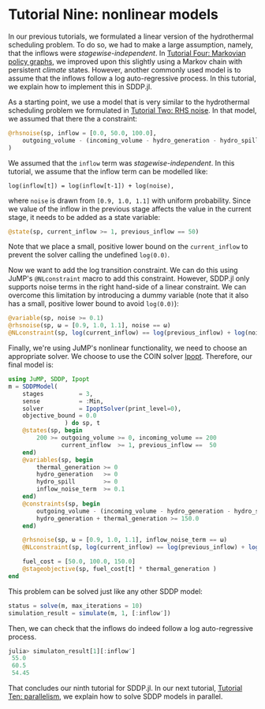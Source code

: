 # Tutorial Nine: nonlinear models

In our previous tutorials, we formulated a linear version of the hydrothermal
scheduling problem. To do so, we had to make a large assumption, namely, that
the inflows were *stagewise-independent*. In
[Tutorial Four: Markovian policy graphs](@ref), we improved upon this slightly
using a Markov chain with persistent *climate* states. However, another
commonly used model is to assume that the inflows follow a log auto-regressive
process. In this tutorial, we explain how to implement this in SDDP.jl.

As a starting point, we use a model that is very similar to the hydrothermal
scheduling problem we formulated in [Tutorial Two: RHS noise](@ref). In that
model, we assumed that there the a constraint:
```julia
@rhsnoise(sp, inflow = [0.0, 50.0, 100.0],
    outgoing_volume - (incoming_volume - hydro_generation - hydro_spill) == inflow
)
```
We assumed that the `inflow` term was *stagewise-independent*. In this tutorial,
we assume that the inflow term can be modelled like:
```
log(inflow[t]) = log(inflow[t-1]) + log(noise),
```
where `noise` is drawn from `[0.9, 1.0, 1.1]` with uniform probability. Since we
value of the inflow in the previous stage affects the value in the current
stage, it needs to be added as a state variable:
```julia
@state(sp, current_inflow >= 1, previous_inflow == 50)
```
Note that we place a small, positive lower bound on the `current_inflow` to
prevent the solver calling the undefined `log(0.0)`.

Now we want to add the log transition constraint. We can do this using JuMP's
`@NLconstraint` macro to add this constraint. However, SDDP.jl only supports
noise terms in the right hand-side of a linear constraint. We can overcome this
limitation by introducing a dummy variable (note that it also has a small,
positive lower bound to avoid `log(0.0)`):
```julia
@variable(sp, noise >= 0.1)
@rhsnoise(sp, ω = [0.9, 1.0, 1.1], noise == ω)
@NLconstraint(sp, log(current_inflow) == log(previous_inflow) + log(noise))
```

Finally, we're using JuMP's nonlinear functionality, we need to choose an
appropriate solver. We choose to use the COIN solver
[Ipopt](https://github.com/JuliaOpt/Ippopt.jl). Therefore, our final model is:
```julia
using JuMP, SDDP, Ipopt
m = SDDPModel(
    stages          = 3,
    sense           = :Min,
    solver          = IpoptSolver(print_level=0),
    objective_bound = 0.0
                ) do sp, t
    @states(sp, begin
        200 >= outgoing_volume >= 0, incoming_volume == 200
               current_inflow  >= 1, previous_inflow ==  50
    end)
    @variables(sp, begin
        thermal_generation >= 0
        hydro_generation   >= 0
        hydro_spill        >= 0
        inflow_noise_term  >= 0.1
    end)
    @constraints(sp, begin
        outgoing_volume - (incoming_volume - hydro_generation - hydro_spill) == current_inflow
        hydro_generation + thermal_generation >= 150.0
    end)

    @rhsnoise(sp, ω = [0.9, 1.0, 1.1], inflow_noise_term == ω)
    @NLconstraint(sp, log(current_inflow) == log(previous_inflow) + log(inflow_noise_term))

    fuel_cost = [50.0, 100.0, 150.0]
    @stageobjective(sp, fuel_cost[t] * thermal_generation )
end
```

This problem can be solved just like any other SDDP model:
```julia
status = solve(m, max_iterations = 10)
simulation_result = simulate(m, 1, [:inflow′])
```
Then, we can check that the inflows do indeed follow a log auto-regressive
process.
```julia
julia> simulaton_result[1][:inflow′]
 55.0
 60.5
 54.45
```

That concludes our ninth tutorial for SDDP.jl. In our next tutorial,
[Tutorial Ten: parallelism](@ref), we explain how to solve SDDP models in parallel.
